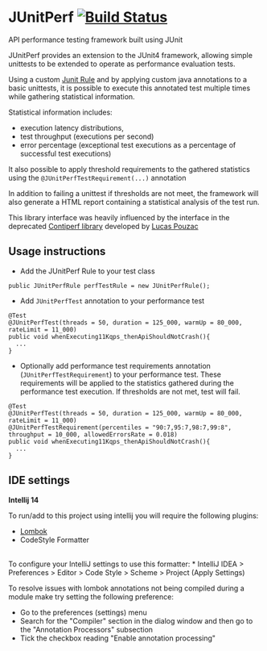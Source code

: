 # JUnitPerf [![Build Status](https://travis-ci.org/noconnor/JUnitPerf.svg?branch=master)](https://travis-ci.org/noconnor/JUnitPerf)

API performance testing framework built using JUnit

JUnitPerf provides an extension to the JUnit4 framework, allowing simple unittests to be extended to operate as 
performance evaluation tests. 

Using a custom [Junit Rule](https://github.com/junit-team/junit4/wiki/Rules) and by 
applying custom java annotations to a basic unittests, it is possible to execute this annotated test multiple times 
while gathering statistical information. 

Statistical information includes:
* execution latency distributions, 
* test throughput (executions per second)
* error percentage (exceptional test executions as a percentage of successful test executions)

It also possible to apply threshold requirements to the gathered statistics using the `@JUnitPerfTestRequirement(...)` annotation

In addition to failing a unittest if thresholds are not meet, the framework will also generate a HTML report 
containing a statistical analysis of the test run.


This library interface was heavily influenced by the interface in the deprecated 
[Contiperf library](https://github.com/lucaspouzac/contiperf) developed by [Lucas Pouzac](https://github.com/lucaspouzac)

## Usage instructions

* Add the JUnitPerf Rule to your test class

`public JUnitPerfRule perfTestRule = new JUnitPerfRule();`

* Add `JUnitPerfTest` annotation to your performance test 

```
@Test
@JUnitPerfTest(threads = 50, duration = 125_000, warmUp = 80_000, rateLimit = 11_000)
public void whenExecuting11Kqps_thenApiShouldNotCrash(){
  ...
}
``` 

* Optionally add performance test requirements annotation (`JUnitPerfTestRequirement`) to your performance test. 
These requirements will be applied to the statistics gathered during the performance test execution. 
If thresholds are not met, test will fail.


```
@Test
@JUnitPerfTest(threads = 50, duration = 125_000, warmUp = 80_000, rateLimit = 11_000)
@JUnitPerfTestRequirement(percentiles = "90:7,95:7,98:7,99:8", throughput = 10_000, allowedErrorsRate = 0.018)
public void whenExecuting11Kqps_thenApiShouldNotCrash(){
  ...
}
``` 


## IDE settings

**Intellij 14**

To run/add to this project using intellij you will require the following plugins:

* [Lombok](https://plugins.jetbrains.com/plugin/6317)
* CodeStyle Formatter
<br />
To configure your IntelliJ settings to use this formatter:
    * IntelliJ IDEA > Preferences > Editor > Code Style > Scheme > Project (Apply Settings)

To resolve issues with lombok annotations not being compiled during a module make try setting the following preference:

* Go to the preferences (settings) menu
* Search for the "Compiler" section in the dialog window and then go to the "Annotation Processors" subsection
* Tick the checkbox reading "Enable annotation processing"

<br />
